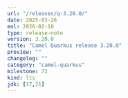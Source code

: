 ```yaml
---
url: "/releases/q-3.20.0/"
date: 2025-03-26
eol: 2026-02-10
type: release-note
version: 3.20.0
title: "Camel Quarkus release 3.20.0"
preview: ""
changelog: ""
category: "camel-quarkus"
milestone: 72
kind: lts
jdk: [17,21]
---
```

